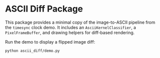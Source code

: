 # ASCII Diff Package

This package provides a minimal copy of the image-to-ASCII pipeline from the `timesync` clock demo.
It includes an `AsciiKernelClassifier`, a `PixelFrameBuffer`, and drawing helpers for diff-based rendering.

Run the demo to display a flipped image diff:

```bash
python ascii_diff/demo.py
```
